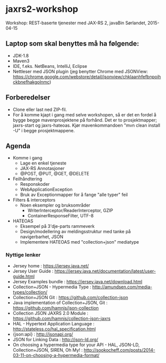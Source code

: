 # jaxrs2-workshop
Workshop: REST-baserte tjenester med JAX-RS 2, javaBin Sørlandet, 2015-04-15

## Laptop som skal benyttes må ha følgende:
* JDK-1.8
* Maven3
* IDE, f.eks. NetBeans, IntelliJ, Eclipse
* Nettleser med JSON plugin (jeg benytter Chrome med JSONView: https://chrome.google.com/webstore/detail/jsonview/chklaanhfefbnpoihckbnefhakgolnmc)

## Forberedelser
* Clone eller last ned ZIP-fil.
* For å komme kjapt i gang med selve workshopen, så er det en fordel å bygge begge mavenprosjektene på forhånd.
  Det er to prosjektmapper; jaxrs-start og jaxrs-hateoas. Kjør mavenkommandoen "mvn clean install -U" i begge prosjektmappene.

## Agenda
* Komme i gang
  * Lage en enkel tjeneste
  * JAX-RS Annotasjoner
  * @POST, @PUT, @GET, @DELETE
* Feilhåndtering
  * Responskoder
  * WebApplicationException
  * Bruk av Exceptionmapper for å fange "alle typer" feil
* Filters & interceptors
  * Noen eksempler og bruksområder
    * WriterInterceptor/ReaderInterceptor, GZIP
    * ContainerResponseFilter, UTF-8
* HATEOAS
  * Eksempel på 3'dje-parts rammeverk
  * Design/modellering av meldingsstruktur med tanke på navigerbarhet, JSON
  * Implementere HATEOAS med "collection+json" mediatype

### Nyttige lenker
* Jersey home : https://jersey.java.net/
* Jersey User Guide : https://jersey.java.net/documentation/latest/user-guide.html
* Jersey Examples bundle : https://jersey.java.net/download.html
* Collection+JSON - Hypermedia Type : http://amundsen.com/media-types/collection/
* Collection+JSON Git : https://github.com/collection-json
* Java implementation of Collection+JSON, Git : https://github.com/hamnis/json-collection
* Collection JSON JAXRS 2.0 Module : https://github.com/hamnis/collection-json-jaxrs
* HAL - Hypertext Application Language : http://stateless.co/hal_specification.html
* {json:api} : http://jsonapi.org/
* JSON for Linking Data : http://json-ld.org/
* On choosing a hypermedia type for your API - HAL, JSON-LD, Collection+JSON, SIREN, Oh My! : http://sookocheff.com/posts/2014-03-11-on-choosing-a-hypermedia-format/
